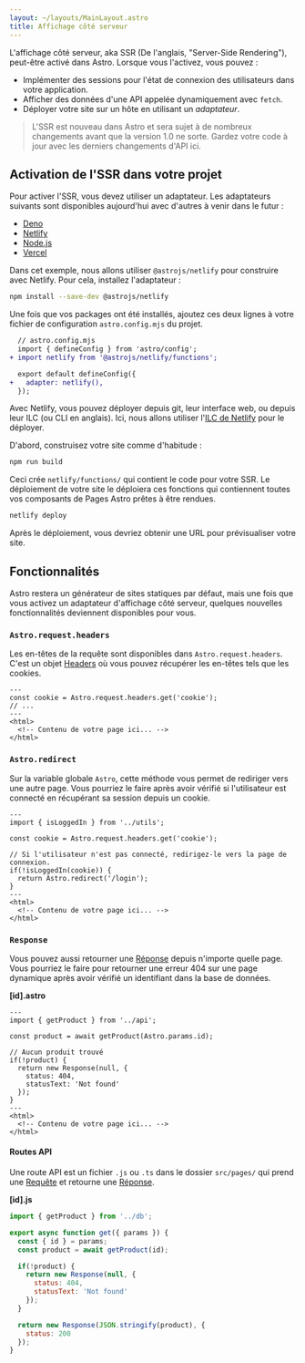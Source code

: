 ```yaml
---
layout: ~/layouts/MainLayout.astro
title: Affichage côté serveur
---
```


L'affichage côté serveur, aka SSR (De l'anglais, "Server-Side Rendering"), peut-être activé dans Astro. Lorsque vous l'activez, vous pouvez :

- Implémenter des sessions pour l'état de connexion des utilisateurs dans votre application.
- Afficher des données d'une API appelée dynamiquement avec `fetch`.
- Déployer votre site sur un hôte en utilisant un *adaptateur*.

> L'SSR est nouveau dans Astro et sera sujet à de nombreux changements avant que la version 1.0 ne sorte. Gardez votre code à jour avec les derniers changements d'API ici.

## Activation de l'SSR dans votre projet

Pour activer l'SSR, vous devez utiliser un adaptateur. Les adaptateurs suivants sont disponibles aujourd'hui avec d'autres à venir dans le futur :

- [Deno](https://github.com/withastro/astro/tree/main/packages/integrations/deno)
- [Netlify](https://github.com/withastro/astro/tree/main/packages/integrations/netlify)
- [Node.js](https://github.com/withastro/astro/tree/main/packages/integrations/node)
- [Vercel](https://github.com/withastro/astro/tree/main/packages/integrations/vercel)

Dans cet exemple, nous allons utiliser `@astrojs/netlify` pour construire avec Netlify. Pour cela, installez l'adaptateur :

```bash
npm install --save-dev @astrojs/netlify
```

Une fois que vos packages ont été installés, ajoutez ces deux lignes à votre fichier de configuration `astro.config.mjs` du projet.

```diff
  // astro.config.mjs
  import { defineConfig } from 'astro/config';
+ import netlify from '@astrojs/netlify/functions';

  export default defineConfig({
+   adapter: netlify(),
  });
```

Avec Netlify, vous pouvez déployer depuis git, leur interface web, ou depuis leur ILC (ou CLI en anglais). Ici, nous allons utiliser l'[ILC de Netlify](https://docs.netlify.com/cli/get-started/) pour le déployer.

D'abord, construisez votre site comme d'habitude :

```bash
npm run build
```

Ceci crée `netlify/functions/` qui contient le code pour votre SSR. Le déploiement de votre site le déploiera ces fonctions qui contiennent toutes vos composants de Pages Astro prêtes à être rendues.

```bash
netlify deploy
```

Après le déploiement, vous devriez obtenir une URL pour prévisualiser votre site.

## Fonctionnalités

Astro restera un générateur de sites statiques par défaut, mais une fois que vous activez un adaptateur d'affichage côté serveur, quelques nouvelles fonctionnalités deviennent disponibles pour vous.

### `Astro.request.headers`

Les en-têtes de la requête sont disponibles dans `Astro.request.headers`. C'est un objet [Headers](https://developer.mozilla.org/fr/docs/Web/API/Headers) où vous pouvez récupérer les en-têtes tels que les cookies.

```astro
---
const cookie = Astro.request.headers.get('cookie');
// ...
---
<html>
  <!-- Contenu de votre page ici... -->
</html>
```

### `Astro.redirect`

Sur la variable globale `Astro`, cette méthode vous permet de rediriger vers une autre page. Vous pourriez le faire après avoir vérifié si l'utilisateur est connecté en récupérant sa session depuis un cookie.

```astro
---
import { isLoggedIn } from '../utils';

const cookie = Astro.request.headers.get('cookie');

// Si l'utilisateur n'est pas connecté, redirigez-le vers la page de connexion.
if(!isLoggedIn(cookie)) {
  return Astro.redirect('/login');
}
---
<html>
  <!-- Contenu de votre page ici... -->
</html>
```

### `Response`

Vous pouvez aussi retourner une [Réponse](https://developer.mozilla.org/fr/docs/Web/API/Response) depuis n'importe quelle page. Vous pourriez le faire pour retourner une erreur 404 sur une page dynamique après avoir vérifié un identifiant dans la base de données.

__[id].astro__

```astro
---
import { getProduct } from '../api';

const product = await getProduct(Astro.params.id);

// Aucun produit trouvé
if(!product) {
  return new Response(null, {
    status: 404,
    statusText: 'Not found'
  });
}
---
<html>
  <!-- Contenu de votre page ici... -->
</html>
```

#### Routes API

Une route API est un fichier `.js` ou `.ts` dans le dossier `src/pages/` qui prend une [Requête](https://developer.mozilla.org/fr/docs/Web/API/Request) et retourne une [Réponse](https://developer.mozilla.org/fr/docs/Web/API/Response).

__[id].js__
```js
import { getProduct } from '../db';

export async function get({ params }) {
  const { id } = params;
  const product = await getProduct(id);

  if(!product) {
    return new Response(null, {
      status: 404,
      statusText: 'Not found'
    });
  }

  return new Response(JSON.stringify(product), {
    status: 200
  });
}
```
